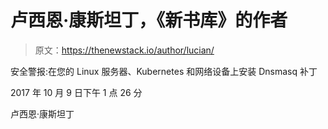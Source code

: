# 卢西恩·康斯坦丁，《新书库》的作者

> 原文：<https://thenewstack.io/author/lucian/>

安全警报:在您的 Linux 服务器、Kubernetes 和网络设备上安装 Dnsmasq 补丁

2017 年 10 月 9 日下午 1 点 26 分

卢西恩·康斯坦丁